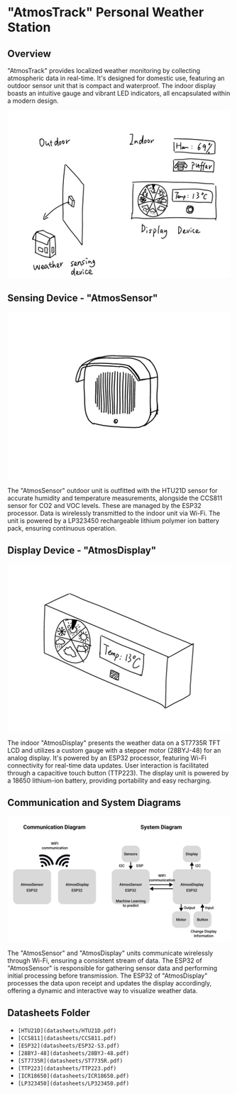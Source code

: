 # "AtmosTrack" Personal Weather Station

## Overview

"AtmosTrack" provides localized weather monitoring by collecting atmospheric data in real-time. It's designed for domestic use, featuring an outdoor sensor unit that is compact and waterproof. The indoor display boasts an intuitive gauge and vibrant LED indicators, all encapsulated within a modern design.

![General Sketch](/General%20Sketch.jpg)

## Sensing Device - "AtmosSensor"

![Detailed Sketch of Sensing Device](/AtmosSensor.png)

The "AtmosSensor" outdoor unit is outfitted with the HTU21D sensor for accurate humidity and temperature measurements, alongside the CCS811 sensor for CO2 and VOC levels. These are managed by the ESP32 processor. Data is wirelessly transmitted to the indoor unit via Wi-Fi. The unit is powered by a LP323450 rechargeable lithium polymer ion battery pack, ensuring continuous operation.

## Display Device - "AtmosDisplay"

![Detailed Sketch of Display Device](/AtmosDisplay.png)

The indoor "AtmosDisplay" presents the weather data on a ST7735R TFT LCD and utilizes a custom gauge with a stepper motor (28BYJ-48) for an analog display. It's powered by an ESP32 processor, featuring Wi-Fi connectivity for real-time data updates. User interaction is facilitated through a capacitive touch button (TTP223). The display unit is powered by a 18650 lithium-ion battery, providing portability and easy recharging.

## Communication and System Diagrams

![Communication and System Diagrams](/Communication%20and%20System%20Diagrams.png)



The "AtmosSensor" and "AtmosDisplay" units communicate wirelessly through Wi-Fi, ensuring a consistent stream of data. The ESP32 of "AtmosSensor" is responsible for gathering sensor data and performing initial processing before transmission. The ESP32 of "AtmosDisplay" processes the data upon receipt and updates the display accordingly, offering a dynamic and interactive way to visualize weather data.

## Datasheets Folder

- `[HTU21D](datasheets/HTU21D.pdf)`
- `[CCS811](datasheets/CCS811.pdf)`
- `[ESP32](datasheets/ESP32-S3.pdf)`
- `[28BYJ-48](datasheets/28BYJ-48.pdf)`
- `[ST7735R](datasheets/ST7735R.pdf)`
- `[TTP223](datasheets/TTP223.pdf)`
- `[ICR18650](datasheets/ICR18650.pdf)`
- `[LP323450](datasheets/LP323450.pdf)`


